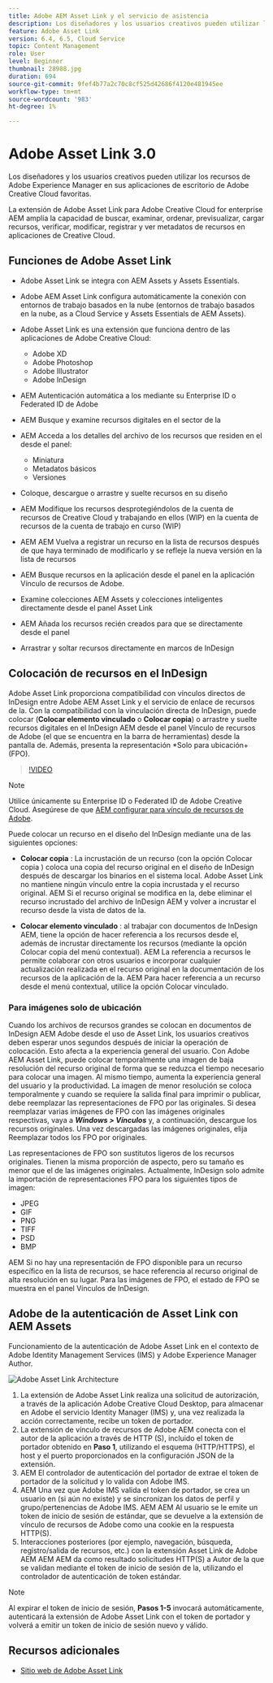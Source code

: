 ```yaml
---
title: Adobe AEM Asset Link y el servicio de asistencia
description: Los diseñadores y los usuarios creativos pueden utilizar los recursos de Adobe Experience Manager en sus aplicaciones de escritorio de Adobe Creative Cloud favoritas. La extensión Adobe Asset Link para Adobe Creative Cloud for enterprise AEM amplía la capacidad de buscar, examinar, ordenar, previsualizar, cargar recursos, extraer, modificar, registrar y ver metadatos de recursos en herramientas de Creative Cloud como Adobe XD, Photoshop, InDesign y Illustrator.
feature: Adobe Asset Link
version: 6.4, 6.5, Cloud Service
topic: Content Management
role: User
level: Beginner
thumbnail: 28988.jpg
duration: 694
source-git-commit: 9fef4b77a2c70c8cf525d42686f4120e481945ee
workflow-type: tm+mt
source-wordcount: '983'
ht-degree: 1%

---
```



# Adobe Asset Link 3.0

Los diseñadores y los usuarios creativos pueden utilizar los recursos de Adobe Experience Manager en sus aplicaciones de escritorio de Adobe Creative Cloud favoritas.

La extensión de Adobe Asset Link para Adobe Creative Cloud for enterprise AEM amplía la capacidad de buscar, examinar, ordenar, previsualizar, cargar recursos, verificar, modificar, registrar y ver metadatos de recursos en aplicaciones de Creative Cloud.

## Funciones de Adobe Asset Link

+ Adobe Asset Link se integra con AEM Assets y Assets Essentials.
+ Adobe AEM Asset Link configura automáticamente la conexión con entornos de trabajo basados en la nube (entornos de trabajo basados en la nube, as a Cloud Service y Assets Essentials de AEM Assets).
+ Adobe Asset Link es una extensión que funciona dentro de las aplicaciones de Adobe Creative Cloud:

   + Adobe XD
   + Adobe Photoshop
   + Adobe Illustrator
   + Adobe InDesign

+ AEM Autenticación automática a los mediante su Enterprise ID o Federated ID de Adobe
+ AEM Busque y examine recursos digitales en el sector de la
+ AEM Acceda a los detalles del archivo de los recursos que residen en el desde el panel:
   + Miniatura   
   + Metadatos básicos
   + Versiones
+ Coloque, descargue o arrastre y suelte recursos en su diseño
+ AEM Modifique los recursos desprotegiéndolos de la cuenta de recursos de Creative Cloud y trabajando en ellos (WIP) en la cuenta de recursos de la cuenta de trabajo en curso (WIP)
+ AEM AEM Vuelva a registrar un recurso en la lista de recursos después de que haya terminado de modificarlo y se refleje la nueva versión en la lista de recursos
+ AEM Busque recursos en la aplicación desde el panel en la aplicación Vínculo de recursos de Adobe.
+ Examine colecciones AEM Assets y colecciones inteligentes directamente desde el panel Asset Link
+ AEM Añada los recursos recién creados para que se directamente desde el panel
+ Arrastrar y soltar recursos directamente en marcos de InDesign

## Colocación de recursos en el InDesign

Adobe Asset Link proporciona compatibilidad con vínculos directos de InDesign entre Adobe AEM Asset Link y el servicio de enlace de recursos de la. Con la compatibilidad con la vinculación directa de InDesign, puede colocar (__Colocar elemento vinculado__ o __Colocar copia__) o arrastre y suelte recursos digitales en el InDesign AEM desde el panel Vínculo de recursos de Adobe (el que se encuentra en la barra de herramientas) desde la pantalla de. Además, presenta la representación *Solo para ubicación+ (FPO).

>[!VIDEO](https://video.tv.adobe.com/v/28988?quality=12&learn=on)

>[!NOTE]
>
>Utilice únicamente su Enterprise ID o Federated ID de Adobe Creative Cloud. Asegúrese de que [AEM configurar para vínculo de recursos de Adobe](https://helpx.adobe.com/enterprise/admin-guide.html/enterprise/using/adobe-asset-link.ug.html).

Puede colocar un recurso en el diseño del InDesign mediante una de las siguientes opciones:

+ **Colocar copia** : La incrustación de un recurso (con la opción Colocar copia ) coloca una copia del recurso original en el diseño de InDesign después de descargar los binarios en el sistema local. Adobe Asset Link no mantiene ningún vínculo entre la copia incrustada y el recurso original. AEM Si el recurso original se modifica en la, debe eliminar el recurso incrustado del archivo de InDesign AEM y volver a incrustar el recurso desde la vista de datos de la.

+ **Colocar elemento vinculado** : al trabajar con documentos de InDesign AEM, tiene la opción de hacer referencia a los recursos desde el, además de incrustar directamente los recursos (mediante la opción Colocar copia del menú contextual). AEM La referencia a recursos le permite colaborar con otros usuarios e incorporar cualquier actualización realizada en el recurso original en la documentación de los recursos de la aplicación de la. AEM Para hacer referencia a un recurso desde el menú contextual, utilice la opción Colocar vinculado.

### Para imágenes solo de ubicación

Cuando los archivos de recursos grandes se colocan en documentos de InDesign AEM Adobe desde el uso de Asset Link, los usuarios creativos deben esperar unos segundos después de iniciar la operación de colocación. Esto afecta a la experiencia general del usuario. Con Adobe AEM Asset Link, puede colocar temporalmente una imagen de baja resolución del recurso original de forma que se reduzca el tiempo necesario para colocar una imagen. Al mismo tiempo, aumenta la experiencia general del usuario y la productividad. La imagen de menor resolución se coloca temporalmente y cuando se requiere la salida final para imprimir o publicar, debe reemplazar las representaciones de FPO por las originales. Si desea reemplazar varias imágenes de FPO con las imágenes originales respectivas, vaya a **_Windows > Vínculos_** y, a continuación, descargue los recursos originales. Una vez descargadas las imágenes originales, elija Reemplazar todos los FPO por originales.

Las representaciones de FPO son sustitutos ligeros de los recursos originales. Tienen la misma proporción de aspecto, pero su tamaño es menor que el de las imágenes originales. Actualmente, InDesign solo admite la importación de representaciones FPO para los siguientes tipos de imagen:

+ JPEG
+ GIF
+ PNG
+ TIFF
+ PSD
+ BMP

AEM Si no hay una representación de FPO disponible para un recurso específico en la lista de recursos, se hace referencia al recurso original de alta resolución en su lugar. Para las imágenes de FPO, el estado de FPO se muestra en el panel Vínculos de InDesign.

## Adobe de la autenticación de Asset Link con AEM Assets

Funcionamiento de la autenticación de Adobe Asset Link en el contexto de Adobe Identity Management Services (IMS) y Adobe Experience Manager Author.

![Adobe Asset Link Architecture](assets/adobe-asset-link-article-understand.png)

1. La extensión de Adobe Asset Link realiza una solicitud de autorización, a través de la aplicación Adobe Creative Cloud Desktop, para almacenar en Adobe el servicio Identity Manager (IMS) y, una vez realizada la acción correctamente, recibe un token de portador.
1. La extensión de vínculo de recursos de Adobe AEM conecta con el autor de la aplicación a través de HTTP (S), incluido el token de portador obtenido en **Paso 1**, utilizando el esquema (HTTP/HTTPS), el host y el puerto proporcionados en la configuración JSON de la extensión.
1. AEM El controlador de autenticación del portador de extrae el token de portador de la solicitud y lo valida con Adobe IMS.
1. AEM Una vez que Adobe IMS valida el token de portador, se crea un usuario en (si aún no existe) y se sincronizan los datos de perfil y grupo/pertenencias de Adobe IMS. AEM AEM Al usuario se le emite un token de inicio de sesión de estándar, que se devuelve a la extensión de vínculo de recursos de Adobe como una cookie en la respuesta HTTP(S).
1. Interacciones posteriores (por ejemplo, navegación, búsqueda, registro/salida de recursos, etc.) con la extensión Asset Link de Adobe AEM AEM AEM da como resultado solicitudes HTTP(S) a Autor de la que se validan mediante el token de inicio de sesión de la, utilizando el controlador de autenticación de token estándar.

>[!NOTE]
>
>Al expirar el token de inicio de sesión, **Pasos 1-5** invocará automáticamente, autenticará la extensión de Adobe Asset Link con el token de portador y volverá a emitir un token de inicio de sesión nuevo y válido.

## Recursos adicionales

+ [Sitio web de Adobe Asset Link](https://www.adobe.com/es/creativecloud/business/enterprise/adobe-asset-link.html)
